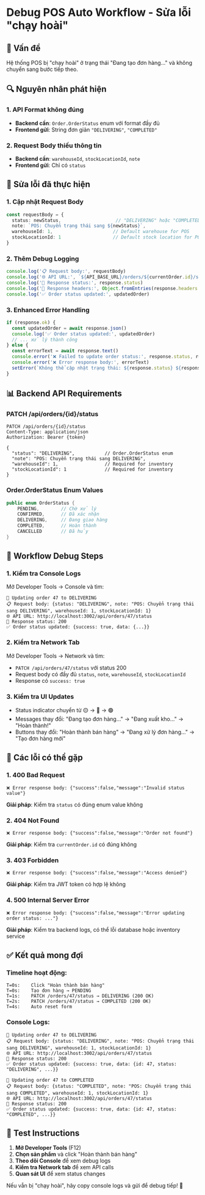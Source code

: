 # Debug POS Auto Workflow - Sửa lỗi "chạy hoài"

## 🐛 **Vấn đề**
Hệ thống POS bị "chạy hoài" ở trạng thái "Đang tạo đơn hàng..." và không chuyển sang bước tiếp theo.

## 🔍 **Nguyên nhân phát hiện**

### **1. API Format không đúng**
- **Backend cần**: `Order.OrderStatus` enum với format đầy đủ
- **Frontend gửi**: String đơn giản `"DELIVERING"`, `"COMPLETED"`

### **2. Request Body thiếu thông tin**
- **Backend cần**: `warehouseId`, `stockLocationId`, `note`
- **Frontend gửi**: Chỉ có `status`

## 🔧 **Sửa lỗi đã thực hiện**

### **1. Cập nhật Request Body**
```typescript
const requestBody = {
  status: newStatus,                    // "DELIVERING" hoặc "COMPLETED"
  note: `POS: Chuyển trạng thái sang ${newStatus}`,
  warehouseId: 1,                      // Default warehouse for POS
  stockLocationId: 1                   // Default stock location for POS
}
```

### **2. Thêm Debug Logging**
```typescript
console.log('📋 Request body:', requestBody)
console.log('🌐 API URL:', `${API_BASE_URL}/orders/${currentOrder.id}/status`)
console.log('📡 Response status:', response.status)
console.log('📡 Response headers:', Object.fromEntries(response.headers.entries()))
console.log('✅ Order status updated:', updatedOrder)
```

### **3. Enhanced Error Handling**
```typescript
if (response.ok) {
  const updatedOrder = await response.json()
  console.log('✅ Order status updated:', updatedOrder)
  // ... xử lý thành công
} else {
  const errorText = await response.text()
  console.error('❌ Failed to update order status:', response.status, response.statusText)
  console.error('❌ Error response body:', errorText)
  setError(`Không thể cập nhật trạng thái: ${response.status} ${response.statusText}`)
}
```

## 📊 **Backend API Requirements**

### **PATCH /api/orders/{id}/status**
```http
PATCH /api/orders/{id}/status
Content-Type: application/json
Authorization: Bearer {token}

{
  "status": "DELIVERING",           // Order.OrderStatus enum
  "note": "POS: Chuyển trạng thái sang DELIVERING",
  "warehouseId": 1,                 // Required for inventory
  "stockLocationId": 1              // Required for inventory
}
```

### **Order.OrderStatus Enum Values**
```java
public enum OrderStatus {
    PENDING,        // Chờ xử lý
    CONFIRMED,      // Đã xác nhận
    DELIVERING,     // Đang giao hàng
    COMPLETED,      // Hoàn thành
    CANCELLED       // Đã hủy
}
```

## 🔄 **Workflow Debug Steps**

### **1. Kiểm tra Console Logs**
Mở Developer Tools → Console và tìm:
```
🔄 Updating order 47 to DELIVERING
📋 Request body: {status: "DELIVERING", note: "POS: Chuyển trạng thái sang DELIVERING", warehouseId: 1, stockLocationId: 1}
🌐 API URL: http://localhost:3002/api/orders/47/status
📡 Response status: 200
✅ Order status updated: {success: true, data: {...}}
```

### **2. Kiểm tra Network Tab**
Mở Developer Tools → Network và tìm:
- `PATCH /api/orders/47/status` với status 200
- Request body có đầy đủ `status`, `note`, `warehouseId`, `stockLocationId`
- Response có `success: true`

### **3. Kiểm tra UI Updates**
- Status indicator chuyển từ 🟡 → 🔵 → 🟢
- Messages thay đổi: "Đang tạo đơn hàng..." → "Đang xuất kho..." → "Hoàn thành!"
- Buttons thay đổi: "Hoàn thành bán hàng" → "Đang xử lý đơn hàng..." → "Tạo đơn hàng mới"

## 🚨 **Các lỗi có thể gặp**

### **1. 400 Bad Request**
```
❌ Error response body: {"success":false,"message":"Invalid status value"}
```
**Giải pháp**: Kiểm tra `status` có đúng enum value không

### **2. 404 Not Found**
```
❌ Error response body: {"success":false,"message":"Order not found"}
```
**Giải pháp**: Kiểm tra `currentOrder.id` có đúng không

### **3. 403 Forbidden**
```
❌ Error response body: {"success":false,"message":"Access denied"}
```
**Giải pháp**: Kiểm tra JWT token có hợp lệ không

### **4. 500 Internal Server Error**
```
❌ Error response body: {"success":false,"message":"Error updating order status: ..."}
```
**Giải pháp**: Kiểm tra backend logs, có thể lỗi database hoặc inventory service

## ✅ **Kết quả mong đợi**

### **Timeline hoạt động:**
```
T=0s:    Click "Hoàn thành bán hàng"
T=0s:    Tạo đơn hàng → PENDING
T=1s:    PATCH /orders/47/status → DELIVERING (200 OK)
T=2s:    PATCH /orders/47/status → COMPLETED (200 OK)
T=4s:    Auto reset form
```

### **Console Logs:**
```
🔄 Updating order 47 to DELIVERING
📋 Request body: {status: "DELIVERING", note: "POS: Chuyển trạng thái sang DELIVERING", warehouseId: 1, stockLocationId: 1}
🌐 API URL: http://localhost:3002/api/orders/47/status
📡 Response status: 200
✅ Order status updated: {success: true, data: {id: 47, status: "DELIVERING", ...}}

🔄 Updating order 47 to COMPLETED
📋 Request body: {status: "COMPLETED", note: "POS: Chuyển trạng thái sang COMPLETED", warehouseId: 1, stockLocationId: 1}
🌐 API URL: http://localhost:3002/api/orders/47/status
📡 Response status: 200
✅ Order status updated: {success: true, data: {id: 47, status: "COMPLETED", ...}}
```

## 🎯 **Test Instructions**

1. **Mở Developer Tools** (F12)
2. **Chọn sản phẩm** và click "Hoàn thành bán hàng"
3. **Theo dõi Console** để xem debug logs
4. **Kiểm tra Network tab** để xem API calls
5. **Quan sát UI** để xem status changes

Nếu vẫn bị "chạy hoài", hãy copy console logs và gửi để debug tiếp! 🚀
